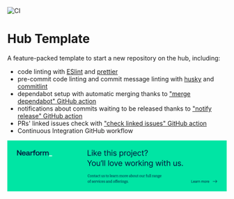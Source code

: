 ![CI](https://github.com/nearform/hub-template/actions/workflows/ci.yml/badge.svg?event=push)

# Hub Template

A feature-packed template to start a new repository on the hub, including:

- code linting with [ESlint](https://eslint.org) and [prettier](https://prettier.io)
- pre-commit code linting and commit message linting with [husky](https://www.npmjs.com/package/husky) and [commitlint](https://commitlint.js.org/)
- dependabot setup with automatic merging thanks to ["merge dependabot" GitHub action](https://github.com/fastify/github-action-merge-dependabot)
- notifications about commits waiting to be released thanks to ["notify release" GitHub action](https://github.com/nearform/github-action-notify-release)
- PRs' linked issues check with ["check linked issues" GitHub action](https://github.com/nearform/github-action-check-linked-issues)
- Continuous Integration GitHub workflow

[![banner](https://raw.githubusercontent.com/nearform/.github/refs/heads/master/assets/os-banner-green.svg)](https://www.nearform.com/contact/?utm_source=open-source&utm_medium=banner&utm_campaign=os-project-pages)
